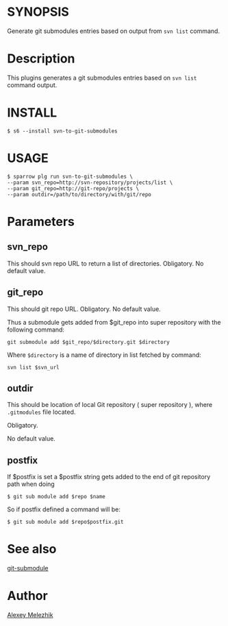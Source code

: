 # SYNOPSIS

Generate git submodules entries based on output from `svn list` command.

# Description


This plugins generates a git submodules entries based on `svn list` command output.

# INSTALL

    $ s6 --install svn-to-git-submodules

# USAGE

    $ sparrow plg run svn-to-git-submodules \
    --param svn_repo=http://svn-repository/projects/list \
    --param git_repo=http://git-repo/projects \
    --param outdir=/path/to/directory/with/git/repo

# Parameters 

## svn_repo

This should svn repo URL to return a list of directories. Obligatory. No default value.

## git_repo

This should git repo URL. Obligatory. No default value. 

Thus a submodule gets added from $git_repo into super repository with the following command:

    git submodule add $git_repo/$directory.git $directory

Where `$directory` is a name of directory in list fetched by command:

    svn list $svn_url

## outdir

This should be location of local Git repository ( super repository ), where `.gitmodules` file located. 

Obligatory.

No default value.

## postfix

If $postfix is set a $postfix string gets added to the end of git repository path when doing 

    $ git sub module add $repo $name

So if postfix defined a command will be:

    $ git sub module add $repo$postfix.git

# See also

[git-submodule](https://git-scm.com/docs/git-submodule)

# Author

[Alexey Melezhik](mailto:melezhik@gmail.com)

